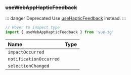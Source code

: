 ### ~~useWebAppHapticFeedback~~

::: danger Deprecated
Use [useHapticFeedback](#usehapticfeedback) instead.
:::

```ts twoslash
// Hover to inspect type
import { useWebAppHapticFeedback } from 'vue-tg'
```

| Name                   | Type                                                                 |
| :--------------------- | :------------------------------------------------------------------- |
| `impactOccurred`       | <!--@include: @/generated/HapticFeedback-impactOccurred.md -->       |
| `notificationOccurred` | <!--@include: @/generated/HapticFeedback-notificationOccurred.md --> |
| `selectionChanged`     | <!--@include: @/generated/HapticFeedback-selectionChanged.md -->     |
